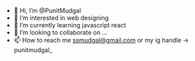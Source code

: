 - 👋 Hi, I’m @PunitMudgal
- 👀 I’m interested in web designing
- 🌱 I’m currently learning javascript react
- 💞️ I’m looking to collaborate on ...
- 📫 How to reach me ssmudgal@gmail.com or my ig handle -> punitmudgal_

<!---
PunitMudgal/PunitMudgal is a ✨ special ✨ repository because its `README.md` (this file) appears on your GitHub profile.
You can click the Preview link to take a look at your changes.
--->
